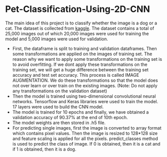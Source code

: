 # Pet-Classification-Using-2D-CNN
The main idea of this project is to classify whether the image is a dog or a cat. The dataset is collected from [kaggle](https://www.kaggle.com/c/dogs-vs-cats/data). The dataset contains a total of 25,000 images out of which 20,000 images were used for training the model and 5,000 images were used for validation. 

* First, the dataframe is split to training and validation dataframes. Then some transformations are applied on the images of training set. The reason why we want to apply some transformations on the training set is to avoid overfitting. If we dont apply these transformations on the training set, we will get a huge difference between the training set accuracy and test set accuracy. This process is called IMAGE AUGMENTATION. We do these transformations so that the model does not over learn or over train on the existing images.
(Note: Do not apply any transformations on the validation dataset)
* Then the model is trained using two-dimensional convolutional neural networks. Tensorflow and Keras libraries were used to train the model. 17 layers were used to build the CNN model.
* The model is trained for 10 epochs and finally, we have obtained a validation accuracy of 90.37% at the end of 10th epoch.
* The model weights are then stored in .h5 file.
* For predicting single images, first the image is converted to array format which contains pixel values. Then the image is resized to 128*128 size and feature scaling is applied for all the pixels. predict_classes method is used to predict the class of image. If 0 is obtained, then it is a cat and if 1 is obtained, then it is a dog.
